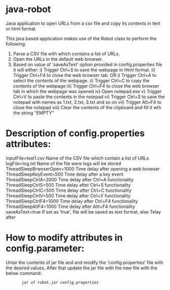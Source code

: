 # java-robot
Java application to open URLs from a csv file and copy its contents in text or html format

This java based application makes use of the Robot class to perform the following:

1. Parse a CSV file with which contains a list of URLs.
2. Open the URLs in the default web browser.
3. Based on value of 'saveAsText' option provided in config.properties file it will either:
      i) Trigger Ctrl+S to save the webpage in Html format.
     ii) Trigger Ctrl+F4 to close the web browser tab. 
                           OR
      i) Trigger Ctrl+A to select the contents of the webpage.
     ii) Trigger Ctrl+C to copy the contents of the webpage
    iii) Trigger Ctrl+F4 to close the web browser tab in which the webpage was opened
     iv) Open notepad.exe
      v) Trigger Ctrl+V to paste the contents in the notepad
     vi) Trigger Ctrl+S to save the notepad with names as 1.txt, 2.txt, 3.txt and so on
    vii) Trigger Alt+F4 to close the notepad
   viii) Clear the contents of the clipboard and fill it wth the string "EMPTY" 

Description of config.properties attributes:
============================================

inputFile=test1.csv               Name of the CSV file which contain a list of URLs
logFile=log.txt                   Name of the file were logs will be stored
ThreadSleepBrwoserOpen=1000       Time delay after opening a web browser
ThreadSleepKeyEvent=500           Time delay after a key event
ThreadSleepCtrlA=2000             Time delay after Ctrl+A functionality
ThreadSleepCtrlS=500              Time delay after Ctrl+S functionality
ThreadSleepCtrlC=500              Time delay after Ctrl+C functionality
ThreadSleepCtrlV=500              Time delay after Ctrl+V functionality
ThreadSleepCtrlF4=1000            Time delay after Ctrl+F4 functionality
ThreadSleepAltF4=1000             Time delay after Altl+F4 functionality
saveAsText=true                   If set as 'true', file will be saved as text format, else 
                                  Telay after 
                                  
                                  
How to modify attributes in config.parameter:
=============================================

Untar the contents of jar file and and modify the 'config.properties' file with the desired values.
After that update the jar file with the new file with the below command:

           jar uf robot.jar config.properties
           
           
           





